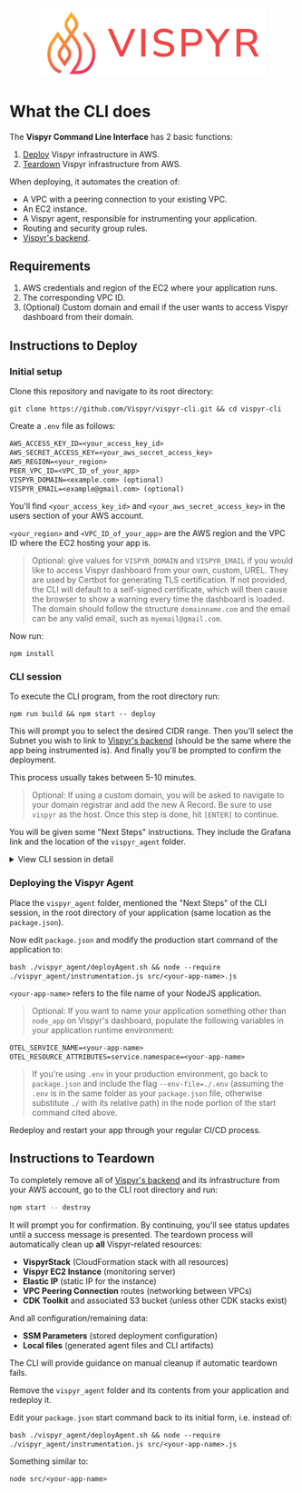 <div align="center">
  <a href="https://vispyr.com">
    <img src="https://raw.githubusercontent.com/vispyr/.github/main/profile/assets/vispyr-banner.png" alt="Vispyr Banner" width="400">
  </a>
</div>

# What the CLI does

The **Vispyr Command Line Interface** has 2 basic functions:

1. [Deploy](#instructions-to-deploy) Vispyr infrastructure in AWS.
2. [Teardown](#instructions-to-teardown) Vispyr infrastructure from AWS.

When deploying, it automates the creation of:
* A VPC with a peering connection to your existing VPC.
* An EC2 instance.
* A Vispyr agent, responsible for instrumenting your application.
* Routing and security group rules.
* [Vispyr's backend](https://github.com/Vispyr/vispyr-backend "Go to Vispyr backend").

## Requirements

1. AWS credentials and region of the EC2 where your application runs.
2. The corresponding VPC ID.
3. (Optional) Custom domain and email if the user wants to access Vispyr dashboard from their domain.

## Instructions to Deploy

### Initial setup

Clone this repository and navigate to its root directory:
```
git clone https://github.com/Vispyr/vispyr-cli.git && cd vispyr-cli
```

Create a `.env` file as follows:

```
AWS_ACCESS_KEY_ID=<your_access_key_id>
AWS_SECRET_ACCESS_KEY=<your_aws_secret_access_key>
AWS_REGION=<your_region>
PEER_VPC_ID=<VPC_ID_of_your_app>
VISPYR_DOMAIN=<example.com> (optional)
VISPYR_EMAIL=<example@gmail.com> (optional)
```

You'll find `<your_access_key_id>` and `<your_aws_secret_access_key>` in the users section of your AWS account.

`<your_region>` and `<VPC_ID_of_your_app>` are the AWS region and the VPC ID where the EC2 hosting your app is.

> Optional: give values for `VISPYR_DOMAIN` and `VISPYR_EMAIL` if you would like to access Vispyr dashboard from your own, custom, UREL. They are used by Certbot for generating TLS certification. If not provided, the CLI will default to a self-signed certificate, which will then cause the browser to show a warning every time the dashboard is loaded. The domain should follow the structure `domainname.com` and the email can be any valid email, such as `myemail@gmail.com`.

Now run:

```
npm install
```

### CLI session

To execute the CLI program, from the root directory run:

```
npm run build && npm start -- deploy
```

This will prompt you to select the desired CIDR range. Then you'll select the Subnet you wish to link to [Vispyr's backend](https://github.com/Vispyr/vispyr-backend "Go to Vispyr backend") (should be the same where the app being instrumented is). And finally you'll be prompted to confirm the deployment.

This process usually takes between 5-10 minutes.

> Optional: If using a custom domain, you will be asked to navigate to your domain registrar and add the new A Record. Be sure to use `vispyr` as the host. Once this step is done, hit `[ENTER]` to continue.

You will be given some "Next Steps" instructions. They include the Grafana link and the location of the `vispyr_agent` folder.

<details>

<summary>View CLI session in detail</summary>

1. **Validation**:  
* Tells the user everything that'll be deployed and asks for confirmation. 
* Ensures all the necessary AWS credentials are present.
2. **Network discovery**: 
* Finds the peering VPC. 
* Generates non-overlapping CIDR. 
* Queries the user for subnet selection.
3. **Infrastructure deployment**: 
* Converts TypeScript CDK code into JSON CloudFormation template and saves it in the cdk.out/ directory. 
* Sets up the CDK prerequisites in your AWS account: S3 bucket for storing assets and IAM roles for the CDK operations. 
* Deploys AWS resources showing real-time CloudFormation progress and waits for completion.
4. **Post-deployment setup**: 
* Gets the deployed infrastructure details. 
* Uses those details to generate the configuration used by Vispyr agent to connect to the [backend](https://github.com/Vispyr/vispyr-backend "Go to Vispyr backend"). 
* If the user included a domain in its `.env` file, it then shows instructions on how to set up SSL certificates. 
* Tests that the VPC peering and networking are working correctly.
5. **User information**: 
* Provides URL for accessing Vispyr's dashboard in Grafana's UI. 
* Displays instructions for setting up Agent from folder containing all pertinent configuration.

</details>

### Deploying the Vispyr Agent

Place the `vispyr_agent` folder, mentioned the "Next Steps" of the CLI session, in the root directory of your application (same location as the `package.json`).

Now edit `package.json` and modify the production start command of the application to:

```
bash ./vispyr_agent/deployAgent.sh && node --require ./vispyr_agent/instrumentation.js src/<your-app-name>.js
```

`<your-app-name>` refers to the file name of your NodeJS application.

> Optional: If you want to name your application something other than `node_app` on Vispyr's dashboard, populate the following variables in your application runtime environment:

```
OTEL_SERVICE_NAME=<your-app-name>
OTEL_RESOURCE_ATTRIBUTES=service.namespace=<your-app-name>
```

> If you're using `.env` in your production environment, go back to `package.json` and include the flag `--env-file=./.env` (assuming the `.env` is in the same folder as your `package.json` file, otherwise substitute `./` with its relative path) in the node portion of the start command cited above.

Redeploy and restart your app through your regular CI/CD process.

## Instructions to Teardown

To completely remove all of [Vispyr's backend](https://github.com/Vispyr/vispyr-backend "Go to Vispyr backend") and its infrastructure from your AWS account, go to the CLI root directory and run:

```bash
npm start -- destroy
```

It will prompt you for confirmation. By continuing, you'll see status updates until a success message is presented. The teardown process will automatically clean up **all** Vispyr-related resources:
- **VispyrStack** (CloudFormation stack with all resources)
- **Vispyr EC2 Instance** (monitoring server)
- **Elastic IP** (static IP for the instance)
- **VPC Peering Connection** routes (networking between VPCs)
- **CDK Toolkit** and associated S3 bucket (unless other CDK stacks exist)

And all configuration/remaining data:
- **SSM Parameters** (stored deployment configuration)
- **Local files** (generated agent files and CLI artifacts)

The CLI will provide guidance on manual cleanup if automatic teardown fails.

Remove the `vispyr_agent` folder and its contents from your application and redeploy it.

Edit your `package.json` start command back to its initial form, i.e. instead of:
```
bash ./vispyr_agent/deployAgent.sh && node --require ./vispyr_agent/instrumentation.js src/<your-app-name>.js
```
Something similar to:
```
node src/<your-app-name>
```
